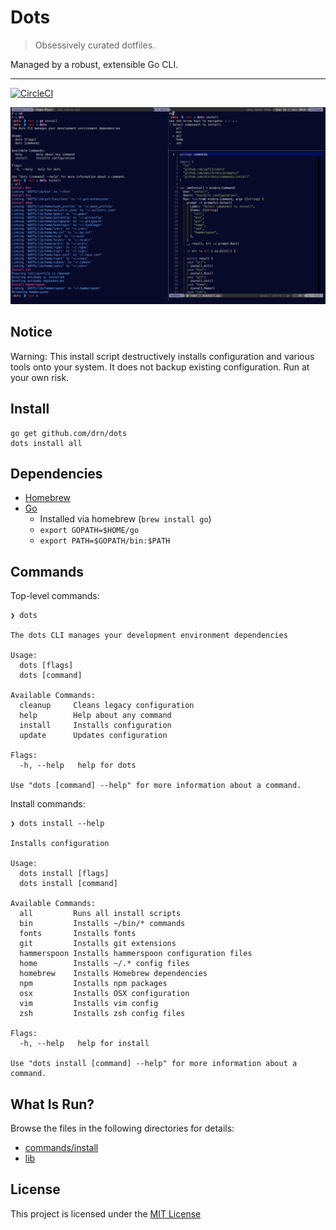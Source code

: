 # Dots

> Obsessively curated dotfiles.

Managed by a robust, extensible Go CLI.

* * *

[![CircleCI](https://circleci.com/gh/drn/dots.svg?style=svg)](https://circleci.com/gh/drn/dots)

![](screenshot.png)

## Notice

Warning: This install script destructively installs configuration and various
tools onto your system. It does not backup existing configuration. Run at your
own risk.

## Install

    go get github.com/drn/dots
    dots install all

## Dependencies

* [Homebrew](https://brew.sh/)
* [Go](https://golang.org/)
  * Installed via homebrew (`brew install go`)
  * `export GOPATH=$HOME/go`
  * `export PATH=$GOPATH/bin:$PATH`

## Commands

Top-level commands:

    ❯ dots

    The dots CLI manages your development environment dependencies

    Usage:
      dots [flags]
      dots [command]

    Available Commands:
      cleanup     Cleans legacy configuration
      help        Help about any command
      install     Installs configuration
      update      Updates configuration

    Flags:
      -h, --help   help for dots

    Use "dots [command] --help" for more information about a command.

Install commands:

    ❯ dots install --help

    Installs configuration

    Usage:
      dots install [flags]
      dots install [command]

    Available Commands:
      all         Runs all install scripts
      bin         Installs ~/bin/* commands
      fonts       Installs fonts
      git         Installs git extensions
      hammerspoon Installs hammerspoon configuration files
      home        Installs ~/.* config files
      homebrew    Installs Homebrew dependencies
      npm         Installs npm packages
      osx         Installs OSX configuration
      vim         Installs vim config
      zsh         Installs zsh config files

    Flags:
      -h, --help   help for install

    Use "dots install [command] --help" for more information about a command.

## What Is Run?

Browse the files in the following directories for details:
* [commands/install](https://github.com/drn/dots/tree/master/commands/install/)
* [lib](https://github.com/drn/dots/tree/master/lib/)

## License

This project is licensed under the [MIT License](http://opensource.org/licenses/MIT)
